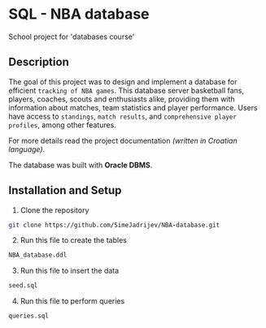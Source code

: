 # SQL - NBA database

School project for 'databases course'

## Description

The goal of this project was to design and implement a database for efficient ```tracking of NBA games```. This database server basketball fans, players, coaches, scouts and enthusiasts alike, providing them with information about matches, team statistics and player performance. Users have access to ```standings```, ```match results```, and ```comprehensive player profiles```, among other features.

For more details read the project documentation *(written in Croatian language)*.


The database was built with **Oracle DBMS**.


## Installation and Setup

1. Clone the repository
```bash
git clone https://github.com/SimeJadrijev/NBA-database.git
 ```
2. Run this file to create the tables 
```bash
NBA_database.ddl
```
3. Run this file to insert the data
```bash
seed.sql
```
4. Run this file to perform queries
```bash
queries.sql
```
